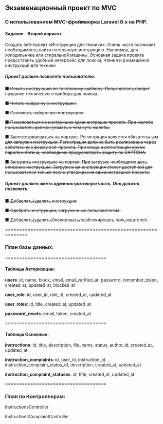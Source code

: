 ## **Экзаменационный проект по MVC**

### C использованием MVC-фреймворка Laravel 8.x на PHP.

#### Задание - Второй вариант.

Создать веб-проект «Инструкции для техники». Очень часто возникает необходимость найти потерянную инструкцию. Например, для холодильника или стиральной машины.
Основная задача проекта предоставить удобный интерфейс для поиска, чтения и размещения инструкций для техники

##### **Проект должен позволять пользователю:**

~~■ Искать инструкцию по текстовому шаблону. Пользователь вводит название технического прибора для поиска.~~

~~■ Читать найденную инструкцию.~~

~~■ Скачивать найденную инструкцию.~~

~~■ Пожаловаться на инструкцию администрации проекта. При жалобе пользователь должен указать в чём суть жалобы.~~

~~■ Зарегистрироваться на портале. Регистрация является обязательным для загрузки инструкции. Регистрация должна быть реализована через собственную форму веб-проекта. При входе и регистрации кроме пароля и логина, необходимо предусмотреть защиту по CAPTCHA.~~

~~■ Загрузить инструкцию на портал. При загрузке необходимо дать описание инструкции. Загруженная инструкция станет доступной для пользователей только после утверждения администрацией проекта.~~

##### **Проект должен иметь административную часть. Она должна позволять:**

~~■ Добавлять/удалять инструкции.~~

~~■ Одобрять инструкции, загруженные пользователем.~~

■ Добавлять/удалять/блокировать/разблокировать пользователей.


==============================================================

### **План базы данных:**

====================================

#### **Таблицы Авторизации:**

**users**: id, name, block, email, email_verified_at, password, remember_token, created_at, updated_at, blocked_at

**user_role**: id, user_id, role_id, created_at, updated_at

**user_roles**: id, title, created_at, updated_at

**password_resets**: email, token, created_at

====================================

#### **Таблицы Основные:**

**instructions**: id, title, description, file_name, status, author_id, created_at, updated_at

**instruction_complaints**: id, user_id, instruction_id, instruction_сomplaint_status_id, description, created_at, updated_at

**instruction_complaint_statuses**: id, title, created_at, updated_at



====================================

### **План по Контроллерам:**

InstructionsController

InstructionsСomplaintController

